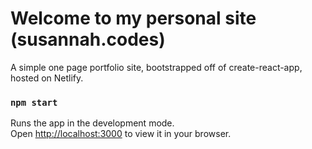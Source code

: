 # Welcome to my personal site (susannah.codes)

A simple one page portfolio site, bootstrapped off of create-react-app, hosted on Netlify. 


### `npm start`

Runs the app in the development mode.\
Open [http://localhost:3000](http://localhost:3000) to view it in your browser.